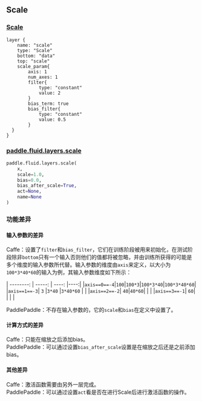 ## Scale


### [Scale](http://caffe.berkeleyvision.org/tutorial/layers/scale.html)
```
layer {
	name: "scale"
	type: "Scale"
	bottom: "data"
	top: "scale"
	scale_param{
		axis: 1
		num_axes: 1
    	filter{
			type: "constant"
			value: 2
		}
		bias_term: true
		bias_filter{
			type: "constant"
			value: 0.5
		}
  }
}
```


### [paddle.fluid.layers.scale](http://paddlepaddle.org/documentation/docs/zh/1.3/api_cn/layers_cn.html#permalink-137-scale)
```python
paddle.fluid.layers.scale(
	x, 
	scale=1.0, 
	bias=0.0, 
	bias_after_scale=True, 
	act=None, 
	name=None
)
```  

### 功能差异
#### 输入参数的差异
Caffe：设置了`filter`和`bias_filter`，它们在训练阶段被用来初始化，在测试阶段除非`bottom`只有一个输入否则他们的值都将被忽略，并由训练所获得的可能是多个维度的输入参数所代替。输入参数的维度由`axis`来定义，以大小为`100*3*40*60`的输入为例，其输入参数维度如下所示：  



| --------:   | -----:  | ----:  |----:|
|`axis==0==-4`|`100`|`100*3`|`100*3*40`|`100*3*40*60`|
|`axis==1==-3`| `3` |`3*40` |`3*40*60` |             |
|`axis==2==-2`| `40`|`40*60`|          |             |
|`axis==3==-1`| `60`|       |          |             |  
   
  
PaddlePaddle：不存在输入参数的，它的`scale`和`bias`在定义中设置了。  

#### 计算方式的差异
Caffe：只能在缩放之后添加bias。  
PaddlePaddle：可以通过设置`bias_after_scale`设置是在缩放之后还是之前添加bias。


#### 其他差异
Caffe：激活函数需要由另外一层完成。  
PaddlePaddle：可以通过设置`act`看是否在进行Scale后进行激活函数的操作。
